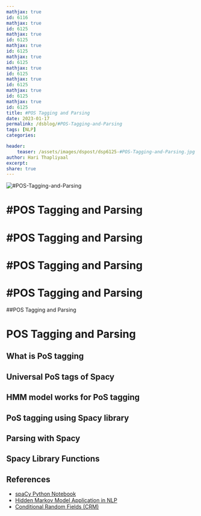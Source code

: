 ```yaml
---
mathjax: true
id: 6116
mathjax: true
id: 6125
mathjax: true
id: 6125
mathjax: true
id: 6125
mathjax: true
id: 6125
mathjax: true
id: 6125
mathjax: true
id: 6125
mathjax: true
id: 6125
mathjax: true
id: 6125
title: #POS Tagging and Parsing
date: 2023-01-17
permalink: /dsblog/#POS-Tagging-and-Parsing
tags: [NLP] 
categories: 

header:
    teaser: /assets/images/dspost/dsp6125-#POS-Tagging-and-Parsing.jpg
author: Hari Thapliyaal 
excerpt:
share: true 
---
```


![#POS-Tagging-and-Parsing](/assets/images/dspost/dsp6125-#POS-Tagging-and-Parsing.jpg)

# #POS Tagging and Parsing


# #POS Tagging and Parsing


# #POS Tagging and Parsing


# #POS Tagging and Parsing


##POS Tagging and Parsing


# POS Tagging and Parsing

## What is PoS tagging 

## Universal PoS tags of Spacy 

## HMM model works for PoS tagging

## PoS tagging using Spacy library

## Parsing with Spacy 

## Spacy Library Functions

## References
- [spaCy Python Notebook](https://github.com/dasarpai/NLP/blob/main/spaCy.ipynb)
- [Hidden Markov Model Application in NLP](https://analyticsindiamag.com/a-guide-to-hidden-markov-model-and-its-applications-in-nlp/)
- [Conditional Random Fields (CRM)](https://www.analyticsvidhya.com/blog/2018/08/nlp-guide-conditional-random-fields-text-classification/)